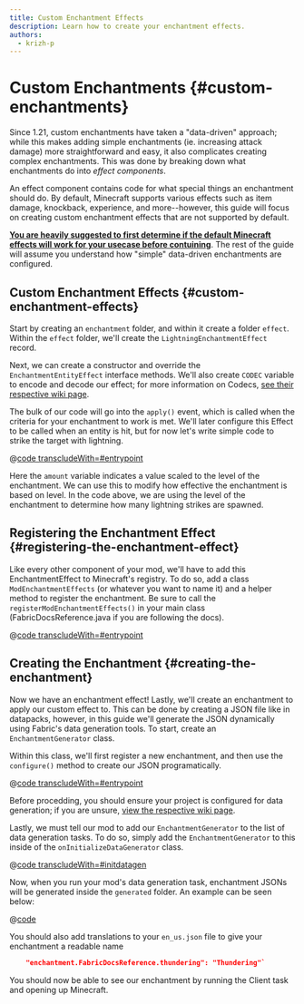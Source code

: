 ```yaml
---
title: Custom Enchantment Effects
description: Learn how to create your enchantment effects.
authors:
  - krizh-p
---
```


# Custom Enchantments {#custom-enchantments}

Since 1.21, custom enchantments have taken a "data-driven" approach; while this makes adding simple enchantments (ie. increasing attack damage) more straightforward and easy, it also complicates creating complex enchantments. This was done by breaking down what enchantments do into _effect components_.

An effect component contains code for what special things an enchantment should do. By default, Minecraft supports various effects such as item damage, knockback, experience, and more--however, this guide will focus on creating custom enchantment effects that are not supported by default.

**[You are heavily suggested to first determine if the default Minecraft effects will work for your usecase before contuining](https://minecraft.wiki/w/Enchantment_definition#Effect_components)**. The rest of the guide will assume you understand how "simple" data-driven enchantments are configured.

## Custom Enchantment Effects {#custom-enchantment-effects}

Start by creating an `enchantment` folder, and within it create a folder `effect`. Within the `effect` folder, we'll create the `LightningEnchantmentEffect` record.

Next, we can create a constructor and override the `EnchantmentEntityEffect` interface methods. We'll also create `CODEC` variable to encode and decode our effect; for more information on Codecs, [see their respective wiki page](https://docs.fabricmc.net/develop/codecs).

The bulk of our code will go into the `apply()` event, which is called when the criteria for your enchantment to work is met. We'll later configure this Effect to be called when an entity is hit, but for now let's write simple code to strike the target with lightning.

@[code transcludeWith=#entrypoint](@/reference/latest/src/main/java/com/example/docs/enchantment/effect/LightningEnchantmentEffect.java)

Here the `amount` variable indicates a value scaled to the level of the enchantment. We can use this to modify how effective the enchantment is based on level. In the code above, we are using the level of the enchantment to determine how many lightning strikes are spawned.

## Registering the Enchantment Effect {#registering-the-enchantment-effect}

Like every other component of your mod, we'll have to add this EnchantmentEffect to Minecraft's registry. To do so, add a class `ModEnchantmentEffects` (or whatever you want to name it) and a helper method to register the enchantment. Be sure to call the `registerModEnchantmentEffects()` in your main class (FabricDocsReference.java if you are following the docs).

@[code transcludeWith=#entrypoint](@/reference/latest/src/main/java/com/example/docs/enchantment/ModEnchantmentEffects.java)

## Creating the Enchantment {#creating-the-enchantment}

Now we have an enchantment effect! Lastly, we'll create an enchantment to apply our custom effect to. This can be done by creating a JSON file like in datapacks, however, in this guide we'll generate the JSON dynamically using Fabric's data generation tools. To start, create an `EnchantmentGenerator` class.

Within this class, we'll first register a new enchantment, and then use the `configure()` method to create our JSON programatically.

@[code transcludeWith=#entrypoint](@\reference\latest\src\main\java\com\example\docs\data\EnchantmentGenerator.java)

Before procedding, you should ensure your project is configured for data generation; if you are unsure, [view the respective wiki page](https://fabricmc.net/wiki/tutorial:datagen_setup).

Lastly, we must tell our mod to add our `EnchantmentGenerator` to the list of data generation tasks. To do so, simply add the `EnchantmentGenerator` to this inside of the `onInitializeDataGenerator` class.

@[code transcludeWith=#initdatagen](@\reference\latest\src\main\java\com\example\docs\FabricDocsReferenceDataGenerator.java)

Now, when you run your mod's data generation task, enchantment JSONs will be generated inside the `generated` folder. An example can be seen below:

@[code](@\reference\latest\src\main\generated\data\fabric-docs-reference\enchantment\thundering.json)

You should also add translations to your `en_us.json` file to give your enchantment a readable name

```json
    "enchantment.FabricDocsReference.thundering": "Thundering"`
```

You should now be able to see our enchantment by running the Client task and opening up Minecraft.

<VideoPlayer src="/assets/develop/enchantment-effects/thunder.webm" title="Using the Lightning Effect" />

